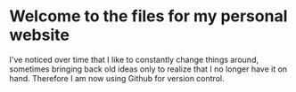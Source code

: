 # Welcome to the files for my personal website

I've noticed over time that I like to constantly change things around, sometimes bringing back old ideas only to realize
that I no longer have it on hand. Therefore I am now using Github for version control.
